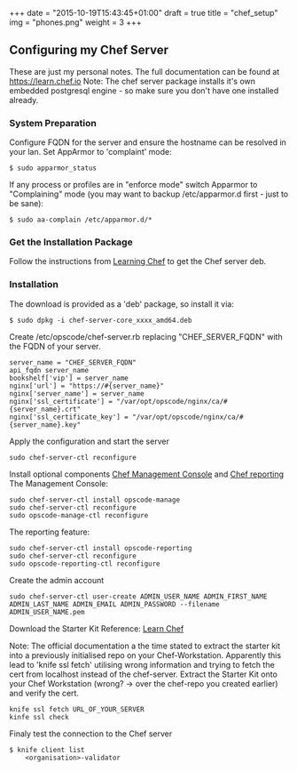 +++
date = "2015-10-19T15:43:45+01:00"
draft = true
title = "chef_setup"
img = "phones.png"
weight = 3
+++

## Configuring my Chef Server

These are just my personal notes. The full documentation can be found at <https://learn.chef.io>
Note: The chef server package installs it's own embedded postgresql engine - so make sure you don't have one installed already.

### System Preparation
Configure FQDN for the server and ensure the hostname can be resolved in your lan.
Set AppArmor to 'complaint' mode:

    $ sudo apparmor_status

If any process or profiles are in "enforce mode" switch Apparmor to "Complaining" mode (you may want to backup /etc/apparmor.d first - just to be sane):

    $ sudo aa-complain /etc/apparmor.d/*

### Get the Installation Package
Follow the instructions from [Learning Chef](https://learn.chef.io/install-and-manage-your-own-chef-server/linux/install-chef-server/install-chef-server-using-your-hardware/) to get the Chef server deb.


### Installation
The download is provided as a 'deb' package, so install it via:

    $ sudo dpkg -i chef-server-core_xxxx_amd64.deb

Create /etc/opscode/chef-server.rb replacing "CHEF_SERVER_FQDN" with the FQDN of your server.

    server_name = "CHEF_SERVER_FQDN"
    api_fqdn server_name
    bookshelf['vip'] = server_name
    nginx['url'] = "https://#{server_name}"
    nginx['server_name'] = server_name
    nginx['ssl_certificate'] = "/var/opt/opscode/nginx/ca/#{server_name}.crt"
    nginx['ssl_certificate_key'] = "/var/opt/opscode/nginx/ca/#{server_name}.key"

Apply the configuration and start the server

    sudo chef-server-ctl reconfigure

Install optional components [Chef Management Console](https://docs.chef.io/manage.html) and [Chef reporting](https://docs.chef.io/install_reporting.html)
The Management Console:

    sudo chef-server-ctl install opscode-manage
    sudo chef-server-ctl reconfigure
    sudo opscode-manage-ctl reconfigure

The reporting feature:

    sudo chef-server-ctl install opscode-reporting
    sudo chef-server-ctl reconfigure
    sudo opscode-reporting-ctl reconfigure

Create the admin account

    sudo chef-server-ctl user-create ADMIN_USER_NAME ADMIN_FIRST_NAME ADMIN_LAST_NAME ADMIN_EMAIL ADMIN_PASSWORD --filename ADMIN_USER_NAME.pem

Download the Starter Kit
Reference: [Learn Chef](https://learn.chef.io/install-and-manage-your-own-chef-server/linux/install-chef-server/install-chef-server-using-your-hardware/)

Note: The official documentation a the time stated to extract the starter kit into a previously initialised repo on your Chef-Workstation. Apparently this lead to 'knife ssl fetch' utilising wrong information and trying to fetch the cert from localhost instead of the chef-server.
Extract the Starter Kit onto your Chef Workstation (wrong? -> over the chef-repo you created earlier) and verify the cert.

    knife ssl fetch URL_OF_YOUR_SERVER
    kinfe ssl check

Finaly test the connection to the Chef server

    $ knife client list
        <organisation>-validator



